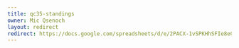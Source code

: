 ```yaml
---
title: qc35-standings
owner: Mic Qsenoch
layout: redirect
redirect: https://docs.google.com/spreadsheets/d/e/2PACX-1vSPKHhSFIe8eC0S5mKMXO-9Ty3sZ2upmDJ87QBePVdi4zTci-byq5E9cXUJx7HSixTj4jry8z5EhH_C/pubhtml
---
```

